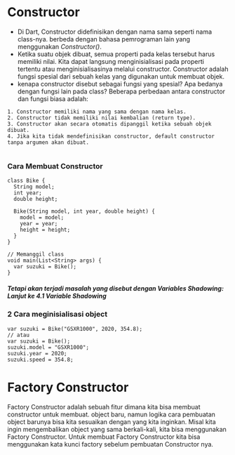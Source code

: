 # Constructor
- Di Dart, Constructor didefinisikan dengan nama sama seperti nama class-nya. berbeda dengan bahasa pemrograman lain yang menggunakan *Constructor()*.
- Ketika suatu objek dibuat, semua properti pada kelas tersebut harus memiliki nilai. Kita dapat langsung menginisialisasi pada properti tertentu atau menginisialisasinya melalui constructor. Constructor adalah fungsi spesial dari sebuah kelas yang digunakan untuk membuat objek.
- kenapa constructor disebut sebagai fungsi yang spesial? Apa bedanya dengan fungsi lain pada class? Beberapa perbedaan antara constructor dan fungsi biasa adalah:
```
1. Constructor memiliki nama yang sama dengan nama kelas.
2. Constructor tidak memiliki nilai kembalian (return type).
3. Constructor akan secara otomatis dipanggil ketika sebuah objek dibuat.
4. Jika kita tidak mendefinisikan constructor, default constructor tanpa argumen akan dibuat.


```
### Cara Membuat Constructor
```
class Bike {
  String model;
  int year;
  double height;

  Bike(String model, int year, double height) {
    model = model;
    year = year;
    height = height;
  }
}

// Memanggil class
void main(List<String> args) {
  var suzuki = Bike();
}
```
##### Tetapi akan terjadi masalah yang disebut dengan Variables Shadowing: Lanjut ke 4.1 Variable Shadowing

### 2 Cara meginisialisasi object

```
var suzuki = Bike("GSXR1000", 2020, 354.8);
// atau
var suzuki = Bike();
suzuki.model = "GSXR1000";
suzuki.year = 2020;
suzuki.speed = 354.8;
```

# Factory Constructor
Factory Constructor adalah sebuah fitur dimana kita bisa membuat constructor untuk membuat. object baru, namun logika cara pembuatan object barunya bisa kita sesuaikan dengan yang kita inginkan. Misal kita ingin mengembalikan object yang sama berkali-kali, kita bisa menggunakan Factory Constructor. Untuk membuat Factory Constructor kita bisa menggunakan kata kunci factory sebelum pembuatan Constructor nya.